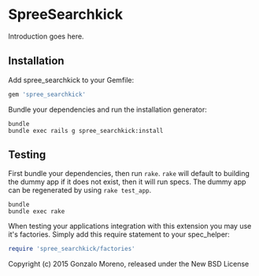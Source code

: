 SpreeSearchkick
===============

Introduction goes here.

Installation
------------

Add spree_searchkick to your Gemfile:

```ruby
gem 'spree_searchkick'
```

Bundle your dependencies and run the installation generator:

```shell
bundle
bundle exec rails g spree_searchkick:install
```

Testing
-------

First bundle your dependencies, then run `rake`. `rake` will default to building the dummy app if it does not exist, then it will run specs. The dummy app can be regenerated by using `rake test_app`.

```shell
bundle
bundle exec rake
```

When testing your applications integration with this extension you may use it's factories.
Simply add this require statement to your spec_helper:

```ruby
require 'spree_searchkick/factories'
```

Copyright (c) 2015 Gonzalo Moreno, released under the New BSD License
